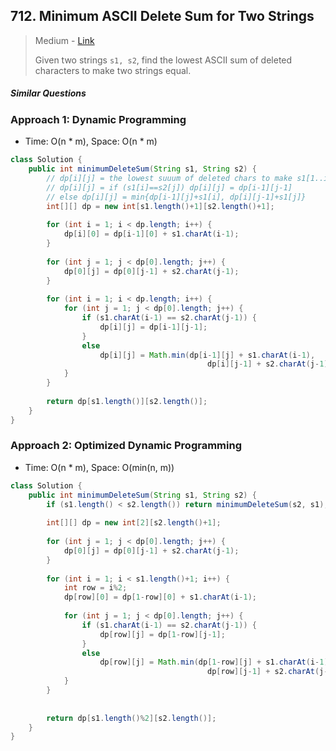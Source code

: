 ## 712. Minimum ASCII Delete Sum for Two Strings

> Medium - [Link](https://leetcode.com/problems/minimum-ascii-delete-sum-for-two-strings/)
>
> Given two strings `s1, s2`, find the lowest ASCII sum of deleted characters to make two strings equal.

##### Similar Questions



### Approach 1: Dynamic Programming

- Time: O(n * m), Space: O(n * m)

```java
class Solution {
    public int minimumDeleteSum(String s1, String s2) {
        // dp[i][j] = the lowest suuum of deleted chars to make s1[1..i] and s2[1..j] equal
        // dp[i][j] = if (s1[i]==s2[j]) dp[i][j] = dp[i-1][j-1]
        // else dp[i][j] = min{dp[i-1][j]+s1[i], dp[i][j-1]+s1[j]}
        int[][] dp = new int[s1.length()+1][s2.length()+1];
        
        for (int i = 1; i < dp.length; i++) {
            dp[i][0] = dp[i-1][0] + s1.charAt(i-1);
        }
        
        for (int j = 1; j < dp[0].length; j++) {
            dp[0][j] = dp[0][j-1] + s2.charAt(j-1);
        }
        
        for (int i = 1; i < dp.length; i++) {
            for (int j = 1; j < dp[0].length; j++) {
                if (s1.charAt(i-1) == s2.charAt(j-1)) {
                    dp[i][j] = dp[i-1][j-1];
                }
                else
                    dp[i][j] = Math.min(dp[i-1][j] + s1.charAt(i-1),
                                            dp[i][j-1] + s2.charAt(j-1));
            }
        }
        
        return dp[s1.length()][s2.length()];
    }
}
```



### Approach 2: Optimized Dynamic Programming

- Time: O(n * m), Space: O(min(n, m))

```java
class Solution {
    public int minimumDeleteSum(String s1, String s2) {
        if (s1.length() < s2.length()) return minimumDeleteSum(s2, s1);
        
        int[][] dp = new int[2][s2.length()+1];
        
        for (int j = 1; j < dp[0].length; j++) {
            dp[0][j] = dp[0][j-1] + s2.charAt(j-1);
        }
        
        for (int i = 1; i < s1.length()+1; i++) {
            int row = i%2;
            dp[row][0] = dp[1-row][0] + s1.charAt(i-1);
            
            for (int j = 1; j < dp[0].length; j++) {
                if (s1.charAt(i-1) == s2.charAt(j-1)) {
                    dp[row][j] = dp[1-row][j-1];
                }
                else
                    dp[row][j] = Math.min(dp[1-row][j] + s1.charAt(i-1),
                                            dp[row][j-1] + s2.charAt(j-1));
            }
        }
        
        
        return dp[s1.length()%2][s2.length()];
    }
}
```

